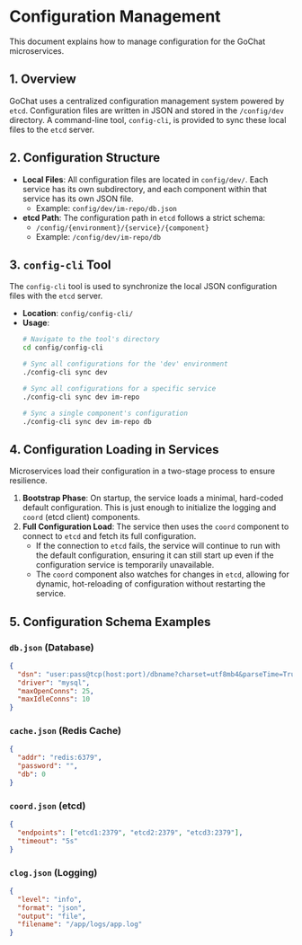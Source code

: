 # Configuration Management

This document explains how to manage configuration for the GoChat microservices.

## 1. Overview

GoChat uses a centralized configuration management system powered by `etcd`. Configuration files are written in JSON and stored in the `/config/dev` directory. A command-line tool, `config-cli`, is provided to sync these local files to the `etcd` server.

## 2. Configuration Structure

-   **Local Files**: All configuration files are located in `config/dev/`. Each service has its own subdirectory, and each component within that service has its own JSON file.
    -   Example: `config/dev/im-repo/db.json`
-   **etcd Path**: The configuration path in `etcd` follows a strict schema:
    -   `/config/{environment}/{service}/{component}`
    -   Example: `/config/dev/im-repo/db`

## 3. `config-cli` Tool

The `config-cli` tool is used to synchronize the local JSON configuration files with the `etcd` server.

-   **Location**: `config/config-cli/`
-   **Usage**:
    ```bash
    # Navigate to the tool's directory
    cd config/config-cli

    # Sync all configurations for the 'dev' environment
    ./config-cli sync dev

    # Sync all configurations for a specific service
    ./config-cli sync dev im-repo

    # Sync a single component's configuration
    ./config-cli sync dev im-repo db
    ```

## 4. Configuration Loading in Services

Microservices load their configuration in a two-stage process to ensure resilience.

1.  **Bootstrap Phase**: On startup, the service loads a minimal, hard-coded default configuration. This is just enough to initialize the logging and `coord` (etcd client) components.
2.  **Full Configuration Load**: The service then uses the `coord` component to connect to `etcd` and fetch its full configuration.
    -   If the connection to `etcd` fails, the service will continue to run with the default configuration, ensuring it can still start up even if the configuration service is temporarily unavailable.
    -   The `coord` component also watches for changes in `etcd`, allowing for dynamic, hot-reloading of configuration without restarting the service.

## 5. Configuration Schema Examples

### `db.json` (Database)

```json
{
  "dsn": "user:pass@tcp(host:port)/dbname?charset=utf8mb4&parseTime=True&loc=Local",
  "driver": "mysql",
  "maxOpenConns": 25,
  "maxIdleConns": 10
}
```

### `cache.json` (Redis Cache)

```json
{
  "addr": "redis:6379",
  "password": "",
  "db": 0
}
```

### `coord.json` (etcd)

```json
{
  "endpoints": ["etcd1:2379", "etcd2:2379", "etcd3:2379"],
  "timeout": "5s"
}
```

### `clog.json` (Logging)

```json
{
  "level": "info",
  "format": "json",
  "output": "file",
  "filename": "/app/logs/app.log"
}

